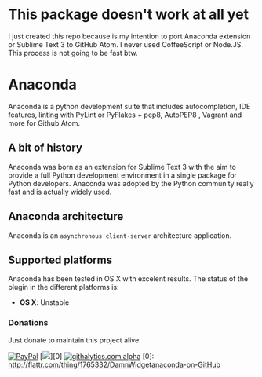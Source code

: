 This package doesn't work at all yet
====================================

I just created this repo because is my intention to port Anaconda extension or Sublime Text 3 to GitHub Atom. I never used CoffeeScript or Node.JS. This process is not going to be fast btw.

Anaconda
========

Anaconda is a python development suite that includes autocompletion, IDE features, linting with PyLint or PyFlakes + pep8, AutoPEP8 , Vagrant and more for Github Atom.

A bit of history
----------------

Anaconda was born as an extension for Sublime Text 3 with the aim to provide a full Python development environment in a single package for Python developers. Anaconda was adopted by the Python community really fast and is actually widely used.

Anaconda architecture
---------------------

Anaconda is an `asynchronous client-server` architecture application.

Supported platforms
-------------------

Anaconda has been tested in OS X with excelent results. The status of the plugin in the different platforms is:

* **OS X**: Unstable

### Donations

Just donate to maintain this project alive.

[![PayPal](https://www.paypalobjects.com/en_US/i/btn/btn_donate_SM.gif)](https://www.paypal.com/cgi-bin/webscr?cmd=_donations&business=KP7PAHR962UGG&lc=US&currency_code=EUR&bn=PP%2dDonationsBF%3abtn_donate_SM%2egif%3aNonHosted)
[<img src="https://api.flattr.com/button/flattr-badge-large.png" />][0]
[![githalytics.com alpha](https://cruel-carlota.pagodabox.com/de124b4ffd37f6c0491ee7e4de3ec4cc "githalytics.com")](http://githalytics.com/DamnWidget/anaconda)
[0]: http://flattr.com/thing/1765332/DamnWidgetanaconda-on-GitHub

